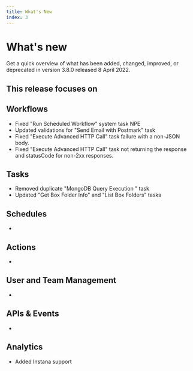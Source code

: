 ```yaml
---
title: What's New
index: 3
---
```


# What's new

Get a quick overview of what has been added, changed, improved, or deprecated in version 3.8.0 released 8 April 2022.

This release focuses on
- 

## Workflows

- Fixed "Run Scheduled Workflow" system task NPE
- Updated validations for "Send Email with Postmark" task
- Fixed "Execute Advanced HTTP Call" task failure with a non-JSON body.
- Fixed "Execute Advanced HTTP Call" task not returning the response and statusCode for non-2xx responses. 

## Tasks

- Removed duplicate "MongoDB Query Execution " task
- Updated "Get Box Folder Info" and "List Box Folders" tasks


## Schedules

- 

## Actions

- 

## User and Team Management

-

## APIs & Events

- 

## Analytics

- Added Instana support
